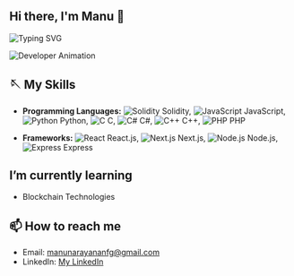 ## Hi there, I'm Manu 👋

![Typing SVG](https://readme-typing-svg.herokuapp.com?font=Courier+New&color=%23FFFFFF&size=20&lines=Blockchain+Enthusiast;Full+Stack+Developer;Always+learning+new+things!)

![Developer Animation](https://media.giphy.com/media/qgQUggAC3Pfv687qPC/giphy.gif)

## 🪡 My Skills

- **Programming Languages:** ![Solidity](https://img.icons8.com/color/48/000000/solidity.png) Solidity, ![JavaScript](https://img.icons8.com/color/48/000000/javascript.png) JavaScript, ![Python](https://img.icons8.com/color/48/000000/python.png) Python, ![C](https://img.icons8.com/color/48/000000/c-programming.png) C, ![C#](https://img.icons8.com/color/48/000000/c-sharp-logo.png) C#, ![C++](https://img.icons8.com/color/48/000000/c-plus-plus-logo.png) C++, ![PHP](https://img.icons8.com/officel/48/000000/php-logo.png) PHP

- **Frameworks:** ![React](https://img.icons8.com/color/48/000000/react-native.png) React.js, ![Next.js](https://img.icons8.com/color/48/000000/nextjs.png) Next.js, ![Node.js](https://img.icons8.com/color/48/000000/nodejs.png) Node.js, ![Express](https://img.icons8.com/color/48/000000/express.png) Express



<!--- **Blockchain Technologies:** Ethereum, -->

<!--## 🔭 I’m currently working on
- Contributing to blockchain projects -->

##  I’m currently learning
- Blockchain Technologies

<!-- ## 👯 I’m looking to collaborate on
- Blockchain-based projects
- Open-source initiatives -->

<!-- ## 🤔 I’m looking for help with
- Understanding zero-knowledge proofs
- Optimizing smart contract gas usage -->

<!--## 💬 Ask me about
- Blockchain technology
- Web3 development-->

## 📫 How to reach me
- Email: [manunarayananfg@gmail.com](manunarayananfg@gmail.com)
- LinkedIn: [My LinkedIn](https://www.linkedin.com/in/manu-narayanan07/)



